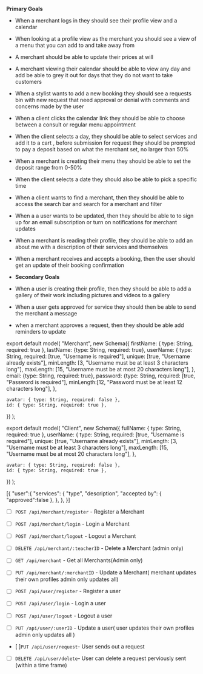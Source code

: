 **Primary Goals**

- When a merchant logs in they should see their profile view and a calendar
- When looking at a profile view as the merchant you should see a view of a menu that you can add to and take away from
- A merchant should be able to update their prices at will
- A merchant viewing their calendar should be able to view any day and add be able to grey it out for days that they do not want to take customers
- When a stylist wants to add a new booking they should see a requests bin with new request that need approval or denial with comments and concerns made by the user
- When a client clicks the calendar link they should be able to choose between a consult or regular menu appointment
- When the client selects a day, they should be able to select services and add it to a cart , before submission for request they should be prompted to pay a deposit based on what the merchant set, no larger than 50%
- When a merchant is creating their menu they should be able to set the deposit range from 0-50%
- When the client selects a date they should also be able to pick a specific time
- When a client wants to find a merchant, then they should be able to access the search bar and search for a merchant and filter
- When a a user wants to be updated, then they should be able to to sign up for an email subscription or turn on notifications for merchant updates
- When a merchant is reading their profile, they should be able to add an about me with a description of their services and themselves
- When a merchant receives and accepts a booking, then the user should get an update of their booking confirmation
- **Secondary Goals**

- When a user is creating their profile, then they should be able to add a gallery of their work including pictures and videos to a gallery
- When a user gets approved for service they should then be able to send the merchant a message
- when a merchant approves a request, then they should be able add reminders to update

export default model(
"Merchant",
new Schema({
firstName: { type: String, required: true },
lastName: {type: String, required: true},
userName: {
type: String,
required: [true, "Username is required"],
unique: [true, "Username already exists"],
minLength: [3, "Username must be at least 3 characters long"],
maxLength: [15, "Username must be at most 20 characters long"],
},
email: {type: String, required: true},
password: {type: String, required: [true, "Password is required"],
minLength:[12, "Password must be at least 12 characters long"],
},

    avatar: { type: String, required: false },
    id: { type: String, required: true },

})
);

export default model(
"Client",
new Schema({
fullName: { type: String, required: true },
userName: {
type: String,
required: [true, "Username is required"],
unique: [true, "Username already exists"],
minLength: [3, "Username must be at least 3 characters long"],
maxLength: [15, "Username must be at most 20 characters long"],
},

    avatar: { type: String, required: false },
    id: { type: String, required: true },

})
);

[{
"user":{
"services": {
"type",
"description",
"accepted by": {
"approved":false
},
},
},
}]

- [ ] `POST /api/merchant/register` - Register a Merchant
- [ ] `POST /api/merchant/login` - Login a Merchant
- [ ] `POST /api/merchant/logout` - Logout a Merchant
- [ ] `DELETE /api/merchant/:teacherID` - Delete a Merchant (admin only)
- [ ] `GET /api/merchant` - Get all Merchants(Admin only)
- [ ] `PUT /api/merchant/:merchantID` - Update a Merchant( merchant updates their own profiles admin only updates all)

- [ ] `POST /api/user/register` - Register a user
- [ ] `POST /api/user/login` - Login a user
- [ ] `POST /api/user/logout` - Logout a user
- [ ] `PUT /api/user/:userID` - Update a user( user updates their own profiles admin only updates all )
- [ ]`PUT /api/user/request`- User sends out a request
- [ ] `DELETE /api/user/delete`- User can delete a request perviously sent (within a time frame)
